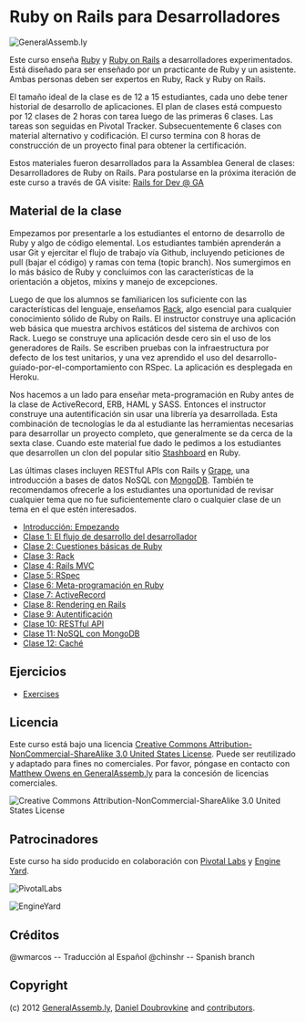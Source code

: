 Ruby on Rails para Desarrolladores
==================================

![GeneralAssemb.ly](https://github.com/generalassembly/ga-ruby-on-rails-for-devs/raw/master/images/ga.png "GeneralAssemb.ly")

Este curso enseña [Ruby](http://www.ruby-lang.org) y [Ruby on Rails](http://rubyonrails.org/) a desarrolladores experimentados. Está diseñado para ser enseñado por un practicante de Ruby y un asistente. Ambas  personas deben ser expertos en Ruby, Rack y Ruby on Rails.

El tamaño ideal de la clase es de 12 a 15 estudiantes, cada uno debe tener historial de desarrollo de aplicaciones. El plan de clases está compuesto por 12 clases de 2 horas con tarea luego de las primeras 6 clases. Las tareas son seguidas en Pivotal Tracker. Subsecuentemente 6 clases con material alternativo y codificación. El curso termina con 8 horas de construcción de un proyecto final para obtener la certificación.

Estos materiales fueron desarrollados para la Assamblea General de clases: Desarrolladores de Ruby on Rails. Para postularse en la próxima iteración de este curso a través de GA visite: [Rails for Dev @ GA](https://generalassemb.ly/ruby-on-rails-for-devs)


Material de la clase
--------------------

Empezamos por presentarle a los estudiantes el entorno de desarrollo de Ruby y algo de código elemental. Los estudiantes también aprenderán a usar Git y ejercitar el flujo de trabajo vía Github, incluyendo peticiones de pull (bajar el código) y ramas con tema (topic branch). Nos sumergimos en lo más básico de Ruby y concluimos con las características de la orientación a objetos, mixins y manejo de excepciones.

Luego de que los alumnos se familiaricen los suficiente con las características del lenguaje, enseñamos [Rack](http://rack.github.com/), algo esencial para cualquier conocimiento sólido de Ruby on Rails. El instructor construye una aplicación web básica que muestra archivos estáticos del sistema de archivos con Rack. Luego se construye una aplicación desde cero sin el uso de los generadores de Rails. Se escriben pruebas con la infraestructura por defecto de los test unitarios, y una vez aprendido el uso del desarrollo-guiado-por-el-comportamiento con RSpec. La aplicación es desplegada en Heroku.

Nos hacemos a un lado para enseñar meta-programación en Ruby antes de la clase de ActiveRecord, ERB, HAML y SASS. Entonces el instructor construye una autentificación sin usar una librería ya desarrollada. Esta combinación de tecnologías le da al estudiante las herramientas necesarias para desarrollar un proyecto completo, que generalmente se da cerca de la sexta clase. Cuando este material fue dado le pedimos a los estudiantes que desarrollen un clon del popular sitio [Stashboard](http://www.stashboard.org/) en Ruby.

Las últimas clases incluyen RESTful APIs con Rails y [Grape](https://github.com/intridea/grape), una introducción a bases de datos NoSQL con [MongoDB](http://mongodb.org). También te recomendamos ofrecerle a los estudiantes una oportunidad de revisar cualquier tema que no fue suficientemente claro o cualquier clase de un tema en el que estén interesados.

* [Introducción: Empezando](https://github.com/generalassembly/ga-ruby-on-rails-for-devs/blob/master/lectures/00-getting-started/README.md)
* [Clase 1: El flujo de desarrollo del desarrollador](https://github.com/generalassembly/ga-ruby-on-rails-for-devs/blob/master/lectures/01-developer-workflow/README.md)
* [Clase 2: Cuestiones básicas de Ruby](https://github.com/generalassembly/ga-ruby-on-rails-for-devs/blob/master/lectures/02-ruby-basics/README.md)
* [Clase 3: Rack](https://github.com/generalassembly/ga-ruby-on-rails-for-devs/blob/master/lectures/03-rack/README.md)
* [Clase 4: Rails MVC](https://github.com/generalassembly/ga-ruby-on-rails-for-devs/blob/master/lectures/04-rails-mvc/README.md)
* [Clase 5: RSpec](https://github.com/generalassembly/ga-ruby-on-rails-for-devs/blob/master/lectures/05-rspec/README.md)
* [Clase 6: Meta-programación en Ruby](https://github.com/generalassembly/ga-ruby-on-rails-for-devs/blob/master/lectures/06-ruby-meta-programming/README.md)
* [Clase 7: ActiveRecord](https://github.com/generalassembly/ga-ruby-on-rails-for-devs/blob/master/lectures/07-active-record/README.md)
* [Clase 8: Rendering en Rails](https://github.com/generalassembly/ga-ruby-on-rails-for-devs/blob/master/lectures/08-erb-haml-sass/README.md)
* [Clase 9: Autentificación](https://github.com/generalassembly/ga-ruby-on-rails-for-devs/blob/master/lectures/09-authentication/README.md)
* [Clase 10: RESTful API](https://github.com/generalassembly/ga-ruby-on-rails-for-devs/blob/master/lectures/10-restful-api/README.md)
* [Clase 11: NoSQL con MongoDB](https://github.com/generalassembly/ga-ruby-on-rails-for-devs/blob/master/lectures/11-nosql-with-mongodb/README.md)
* [Clase 12: Caché](https://github.com/generalassembly/ga-ruby-on-rails-for-devs/blob/master/lectures/12-caching/README.md)

Ejercicios
----------

* [Exercises](https://github.com/generalassembly/ga-ruby-on-rails-for-devs/tree/master/class)

Licencia
--------

Este curso está bajo una licencia [Creative Commons Attribution-NonCommercial-ShareAlike 3.0 United States License](http://creativecommons.org/licenses/by-nc-sa/3.0/us/). Puede ser reutilizado y adaptado para fines no comerciales. Por favor, póngase en contacto con [Matthew Owens en GeneralAssemb.ly](mailto:mowens@generalassemb.ly) para la concesión de licencias comerciales.

![Creative Commons Attribution-NonCommercial-ShareAlike 3.0 United States License](http://i.creativecommons.org/l/by-nc-sa/3.0/us/88x31.png "Creative Commons Attribution-NonCommercial-ShareAlike 3.0 United States License")

Patrocinadores
--------------

Este curso ha sido producido en colaboración con [Pivotal Labs](http://pivotallabs.com/) y [Engine Yard](http://www.engineyard.com/).

![PivotalLabs](https://github.com/generalassembly/ga-ruby-on-rails-for-devs/raw/master/images/pivotal-labs.png "PivotalLabs")

![EngineYard](https://github.com/generalassembly/ga-ruby-on-rails-for-devs/raw/master/images/engine-yard.png "EngineYard")

Créditos
--------

@wmarcos -- Traducción al Español
@chinshr -- Spanish branch

Copyright
---------

(c) 2012 [GeneralAssemb.ly](https://generalassemb.ly/ruby-on-rails-for-devs), [Daniel Doubrovkine](http://github.com/dblock) and [contributors](https://github.com/generalassembly/ga-ruby-on-rails-for-devs/blob/master/CONTRIBUTORS.md).

